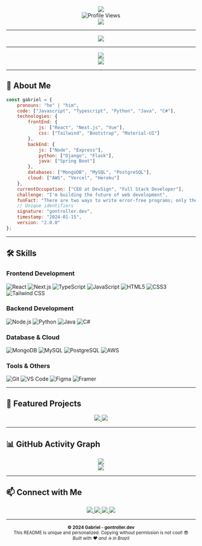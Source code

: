 <!-- Header Section -->
<div align="center">
  <img src="https://readme-typing-svg.vercel.app/?color=0ea5e9&size=35&center=true&vCenter=true&width=1000&lines=HELLO,+MY+NAME+IS+GABRIEL;I'm+CEO+%26+Full+Stack+Developer;I'm+from+Brazil;I+Work+With+React+%26+Next.js;Be+Welcome!+%F0%9F%91%8B" />
</div>

<!-- Profile Views -->
<div align="center">
  <img src="https://komarev.com/ghpvc/?username=gontroller&label=Profile%20views&color=0ea5e9&style=flat" alt="Profile Views" />
</div>

<!-- Spotify Now Playing -->
<div align="center">
  <img src="https://spotify-recently-played-readme.vercel.app/api?user=31kiyhrfb3xfrxa7dwaodsbbye5i&count=1&width=400" />
</div>

---

<!-- About Section -->
<div align="center">
  <img src="https://github-profile-summary-cards.vercel.app/api/cards/profile-details?username=gontroller&theme=github_dark" />
</div>

---

<!-- Stats Section -->
<div align="center">
  <img src="https://github-readme-stats.vercel.app/api?username=gontroller&show_icons=true&theme=github_dark&hide_border=true&count_private=true" />
</div>

<div align="center">
  <img src="https://github-readme-stats.vercel.app/api/top-langs/?username=gontroller&layout=compact&theme=github_dark&hide_border=true" />
</div>

---

<!-- About Me -->
## 🚀 About Me

```javascript
const gabriel = {
    pronouns: "he" | "him",
    code: ["Javascript", "Typescript", "Python", "Java", "C#"],
    technologies: {
        frontEnd: {
            js: ["React", "Next.js", "Vue"],
            css: ["Tailwind", "Bootstrap", "Material-UI"]
        },
        backEnd: {
            js: ["Node", "Express"],
            python: ["Django", "Flask"],
            java: ["Spring Boot"]
        },
        databases: ["MongoDB", "MySQL", "PostgreSQL"],
        cloud: ["AWS", "Vercel", "Heroku"]
    },
    currentOccupation: ["CEO at DevSign", "Full Stack Developer"],
    challenge: "I'm building the future of web development",
    funFact: "There are two ways to write error-free programs; only the third one works",
    // Unique identifiers
    signature: "gontroller.dev",
    timestamp: "2024-01-15",
    version: "2.0.0"
};
```

---

<!-- Skills Section -->
## 🛠️ Skills

### Frontend Development
![React](https://img.shields.io/badge/React-20232A?style=for-the-badge&logo=react&logoColor=61DAFB)
![Next.js](https://img.shields.io/badge/Next.js-000000?style=for-the-badge&logo=next.js&logoColor=white)
![TypeScript](https://img.shields.io/badge/TypeScript-007ACC?style=for-the-badge&logo=typescript&logoColor=white)
![JavaScript](https://img.shields.io/badge/JavaScript-F7DF1E?style=for-the-badge&logo=javascript&logoColor=black)
![HTML5](https://img.shields.io/badge/HTML5-E34F26?style=for-the-badge&logo=html5&logoColor=white)
![CSS3](https://img.shields.io/badge/CSS3-1572B6?style=for-the-badge&logo=css3&logoColor=white)
![Tailwind CSS](https://img.shields.io/badge/Tailwind_CSS-38B2AC?style=for-the-badge&logo=tailwind-css&logoColor=white)

### Backend Development
![Node.js](https://img.shields.io/badge/Node.js-43853D?style=for-the-badge&logo=node.js&logoColor=white)
![Python](https://img.shields.io/badge/Python-3776AB?style=for-the-badge&logo=python&logoColor=white)
![Java](https://img.shields.io/badge/Java-ED8B00?style=for-the-badge&logo=java&logoColor=white)
![C#](https://img.shields.io/badge/C%23-239120?style=for-the-badge&logo=c-sharp&logoColor=white)

### Database & Cloud
![MongoDB](https://img.shields.io/badge/MongoDB-4EA94B?style=for-the-badge&logo=mongodb&logoColor=white)
![MySQL](https://img.shields.io/badge/MySQL-00000F?style=for-the-badge&logo=mysql&logoColor=white)
![PostgreSQL](https://img.shields.io/badge/PostgreSQL-316192?style=for-the-badge&logo=postgresql&logoColor=white)
![AWS](https://img.shields.io/badge/AWS-FF9900?style=for-the-badge&logo=amazon-aws&logoColor=white)

### Tools & Others
![Git](https://img.shields.io/badge/Git-F05032?style=for-the-badge&logo=git&logoColor=white)
![VS Code](https://img.shields.io/badge/VS_Code-007ACC?style=for-the-badge&logo=visual-studio-code&logoColor=white)
![Figma](https://img.shields.io/badge/Figma-F24E1E?style=for-the-badge&logo=figma&logoColor=white)
![Framer](https://img.shields.io/badge/Framer-0055FF?style=for-the-badge&logo=framer&logoColor=white)

---

<!-- Projects Section -->
## 🚀 Featured Projects

<div align="center">
  <a href="https://github.com/gontroller/spring-boot.desafio.itau">
    <img src="https://github-readme-stats.vercel.app/api/pin/?username=gontroller&repo=spring-boot.desafio.itau&theme=github_dark" />
  </a>
  <a href="https://github.com/gontroller/3d-porfolio">
    <img src="https://github-readme-stats.vercel.app/api/pin/?username=gontroller&repo=3d-porfolio&theme=github_dark" />
  </a>
</div>

---

<!-- Activity Graph -->
## 📊 GitHub Activity Graph

<div align="center">
  <img src="https://github-readme-activity-graph.vercel.app/graph?username=gontroller&theme=github-compact&hide_border=true" />
</div>

<!-- Alternative Stats -->
<div align="center">
  <img src="https://github-profile-summary-cards.vercel.app/api/cards/profile-details?username=gontroller&theme=github_dark" />
</div>

---

<!-- Contact Section -->
## 📫 Connect with Me

<div align="center">
  <a href="https://linkedin.com/in/seu-linkedin" target="_blank">
    <img src="https://img.shields.io/badge/LinkedIn-0077B5?style=for-the-badge&logo=linkedin&logoColor=white" />
  </a>
  <a href="https://instagram.com/seu-instagram" target="_blank">
    <img src="https://img.shields.io/badge/Instagram-E4405F?style=for-the-badge&logo=instagram&logoColor=white" />
  </a>
  <a href="mailto:gontroller@icloud.com">
    <img src="https://img.shields.io/badge/Email-D14836?style=for-the-badge&logo=gmail&logoColor=white" />
  </a>
  <a href="https://devsign.com.br" target="_blank">
    <img src="https://img.shields.io/badge/DevSign-000000?style=for-the-badge&logo=vercel&logoColor=white" />
  </a>
</div>

---

<!-- Copyright & Protection -->
<div align="center">
  <sub>
    <strong>© 2024 Gabriel - gontroller.dev</strong><br>
    This README is unique and personalized. Copying without permission is not cool! 😎<br>
    <em>Built with ❤️ and ☕ in Brazil</em>
  </sub>
</div>
